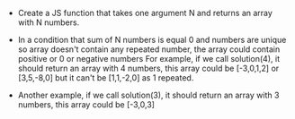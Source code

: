 - Create a JS function that takes one argument N and returns an array with N numbers.

- In a condition that sum of N numbers is equal 0 and numbers are unique so array doesn't contain any repeated number, the array could contain positive or 0 or negative numbers
  For example, if we call solution(4), it should return an array with 4 numbers, this array could be [-3,0,1,2] or [3,5,-8,0] but it can't be [1,1,-2,0] as 1 repeated.

- Another example, if we call solution(3), it should return an array with 3 numbers, this array could be [-3,0,3]
